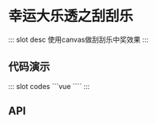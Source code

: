 # 幸运大乐透之刮刮乐

<ContainerBox title="介绍">
::: slot desc
使用canvas做刮刮乐中奖效果
:::
</ContainerBox>
</ContainerBox>

## 代码演示

<ContainerBox title="基础用法">
<div class="demoBox">
<static-GuaguaLe-GuaguaLe/>
</div>

<ShowCode>
::: slot codes
```vue
<script>
    canvas() {
      var canvas = document.getElementById("canvas");
      var ctx = canvas.getContext("2d");
      ctx.lineWidth = 3; //现宽
      ctx.strokeStyle = "red"; //颜色
      //   ctx.moveTo(10, 10);
      //   ctx.lineTo(100, 10);
      //   ctx.lineTo(200, 200);
      //   ctx.stroke(); //执行
      //   canvas.onmousemove = function (e) {
      //     console.log(e);
      //     ctx.lineTo(e.offsetX, e.offsetY);
      //     ctx.stroke();
      //   };
      ctx.rect(0, 0, 400, 200); //左上角X,Y width，height
      ctx.fillStyle = "#ccc"; //填充颜色
      ctx.fill(); //执行填充
      canvas.onmousedown = function () {
        canvas.onmousemove = function (e) {
          ctx.clearRect(e.offsetX, e.offsetY, 25, 25); //刮掉颜色
        };
      };
      canvas.onmouseup = function () {
        canvas.onmousemove = null; //清除事件
      };
    },
    </script>
````
:::
</ShowCode>
</ContainerBox>

## API
